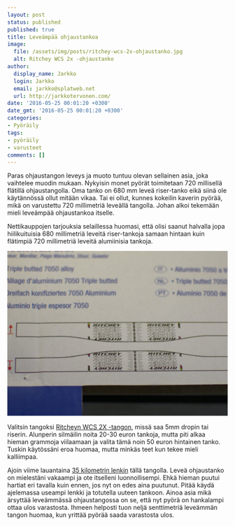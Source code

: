 ```yaml
---
layout: post
status: published
published: true
title: Leveämpää ohjaustankoa
image:
  file: /assets/img/posts/ritchey-wcs-2x-ohjaustanko.jpg
  alt: Ritchey WCS 2x -ohjaustanko
author:
  display_name: Jarkko
  login: Jarkko
  email: jarkko@splatweb.net
  url: http://jarkkotervonen.com/
date: '2016-05-25 00:01:20 +0300'
date_gmt: '2016-05-25 00:01:20 +0300'
categories:
- Pyöräily
tags:
- pyöräily
- varusteet
comments: []
---
```

Paras ohjaustangon leveys ja muoto tuntuu olevan sellainen asia, joka vaihtelee muodin mukaan. Nykyisin monet pyörät toimitetaan 720 millisellä flätillä ohjaustangolla. Oma tanko on 680 mm leveä riser-tanko eikä siinä ole käytännössä ollut mitään vikaa. Tai ei ollut, kunnes kokeilin kaverin pyörää, mikä on varustettu 720 millimetriä leveällä tangolla. Johan alkoi tekemään mieli leveämpää ohjaustankoa itselle.

Nettikauppojen tarjouksia selaillessa huomasi, että olisi saanut halvalla jopa hiilikuituisia 680 millimetriä leveitä riser-tankoja samaan hintaan kuin flätimpiä 720 millimetriä leveitä alumiinisia tankoja.

<amp-img src="/assets/img/posts/ritchey-wcs-2x-ohjaustanko-drop.jpg" alt="Ritchey WCS 2X -ohjaustangon drop / rise" width="4" height="3" layout="responsive">
  <noscript><img src="/assets/img/posts/ritchey-wcs-2x-ohjaustanko-drop.jpg" alt="Ritchey WCS 2X -ohjaustangon drop / rise" /></noscript>
</amp-img>

Valitsin tangoksi [Ritcheyn WCS 2X -tangon](http://ritcheylogic.com/wcs-trail-2x-blatte-mountain-bar), missä saa 5mm dropin tai riserin. Alunperin silmäilin noita 20-30 euron tankoja, mutta piti alkaa hieman grammoja viilaamaan ja valita tämä noin 50 euron hintainen tanko. Tuskin käytössäni eroa huomaa, mutta minkäs teet kun tekee mieli kalliimpaa.

Ajoin viime lauantaina [35 kilometrin lenkin](https://pyorailija.com/2016/05/23/lauantain-maastopyorailyretki/) tällä tangolla. Leveä ohjaustanko on mielestäni vakaampi ja ote itselleni luonnollisempi. Ehkä hieman puutui hartiat eri tavalla kuin ennen, jos nyt on edes aina puutunut. Pitää käydä ajelemassa useampi lenkki ja totutella uuteen tankoon. Ainoa asia mikä ärsyttää leveämmässä ohjaustangossa on se, että nyt pyörä on hankalampi  ottaa ulos varastosta. Ihmeen helposti tuon neljä senttimetriä leveämmän tangon huomaa, kun yrittää pyörää saada varastosta ulos.
